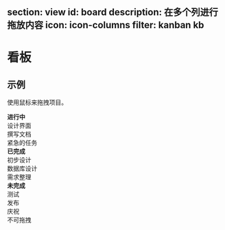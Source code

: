 ﻿section: view
id: board
description: 在多个列进行拖放内容
icon: icon-columns
filter: kanban kb
---

# 看板

<style>
.board-item.drag-shadow {z-index: 9999}
</style>

## 示例

使用鼠标来拖拽项目。

<div class="example margin-zero">
  <div class="boards">
    <div class="board panel">
      <div class="panel-heading">
        <strong>进行中</strong>
      </div>
      <div class="panel-body">
        <div class="board-list">
          <div class="board-item">
            设计界面
          </div>
          <div class="board-item">
            撰写文档
          </div>
          <div class="board-item">
            紧急的任务
          </div>
        </div>
      </div>
    </div>
    <div class="board panel">
      <div class="panel-heading">
        <strong>已完成</strong>
      </div>
      <div class="panel-body">
        <div class="board-list">
          <div class="board-item">
            初步设计
          </div>
          <div class="board-item">
            数据库设计
          </div>
          <div class="board-item">
            需求整理
          </div>
        </div>
      </div>
    </div>
    <div class="board panel">
      <div class="panel-heading">
        <strong>未完成</strong>
      </div>
      <div class="panel-body">
        <div class="board-list">
          <div class="board-item">
            测试
          </div>
          <div class="board-item">
            发布
          </div>
          <div class="board-item">
            庆祝
          </div>
          <div class="disable-drop board-item">
            不可拖拽
          </div>
        </div>
      </div>
    </div>
  </div>
</div>

<script>
function afterPageLoad() {
  if($.fn.boards) $('#pageContent .boards').boards({drop: function(e){
    $.zui.messager.show(e.element.text() + " 拖放到 " + e.target.closest('.board').find('.panel-heading').text());
  }});
}
</script>
